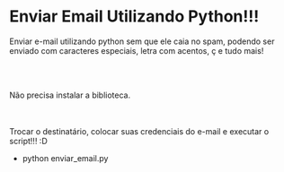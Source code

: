 # Enviar Email Utilizando Python!!!
Enviar e-mail utilizando python sem que ele caia no spam, podendo ser enviado com caracteres especiais, letra com acentos, ç e tudo mais!

</br></br>

Não precisa instalar a biblioteca.


</br></br>
Trocar o destinatário, colocar suas credenciais do e-mail e executar o script!!!   :D
- python enviar_email.py
